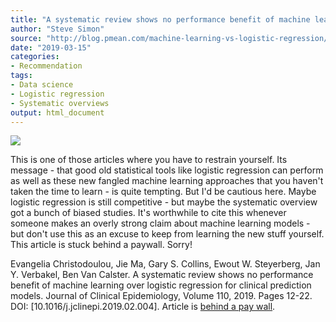 ```yaml
---
title: "A systematic review shows no performance benefit of machine learning over logistic regression for clinical prediction models"
author: "Steve Simon"
source: "http://blog.pmean.com/machine-learning-vs-logistic-regression/"
date: "2019-03-15"
categories:
- Recommendation
tags:
- Data science
- Logistic regression
- Systematic overviews
output: html_document
---
```


![](http://www.pmean.com/new-images/19/machine-learning-vs-logistic-regression01.png)

<div class="notes">

This is one of those articles where you have to restrain yourself. Its message - that good old statistical tools like logistic regression can perform as well as these new fangled machine learning approaches that you haven't taken the time to learn - is quite tempting. But I'd be cautious here. Maybe logistic regression is still competitive - but maybe the systematic overview got a bunch of biased studies. It's worthwhile to cite this whenever someone makes an overly strong claim about machine learning models - but don't use this as an excuse to keep from learning the new stuff yourself. This article is stuck behind a paywall. Sorry!

Evangelia Christodoulou, Jie Ma, Gary S. Collins, Ewout W. Steyerberg, Jan Y. Verbakel, Ben Van Calster. A systematic review shows no performance benefit of machine learning over logistic regression for clinical prediction models. Journal of Clinical Epidemiology, Volume 110, 2019. Pages 12-22. DOI: [10.1016/j.jclinepi.2019.02.004]. Article is [behind a pay wall][chr1].

[chr1]: http://www.sciencedirect.com/science/article/pii/S0895435618310813

</div>
